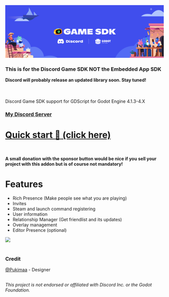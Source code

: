 <img src="/project/assets/Banner.svg" alt="Project Banner" />

### This is for the Discord Game SDK NOT the Embedded App SDK
**Discord will probably release an updated library soon. Stay tuned!**
<br><br><br><br>
Discord Game SDK support for GDScript for Godot Engine 4.1.3-4.X
<br />
### [My Discord Server](https://discord.gg/EBdaTefpWy)
# [Quick start :rocket: (click here)](https://vaporvee.com/docs/discord-sdk-godot#quick-start)
<br />

**A small donation with the sponsor button would be nice if you sell your project with this addon but is of course not mandatory!**

# Features
- Rich Presence (Make people see what you are playing)
- Invites
- Steam and launch command registering
- User information
- Relationship Manager (Get friendlist and its updates)
- Overlay management
- Editor Presence (optional)
<img width="600px" src="https://raw.githubusercontent.com/vaporvee/discord-sdk-godot/main/project/assets/GodotEditorPresenceBanner.png">
<br />

<br />

### Credit
[@Pukimaa](https://github.com/pukimaa) - Designer<br>
<br />

*This project is not endorsed or affiliated with Discord Inc. or the Godot Foundation.*
